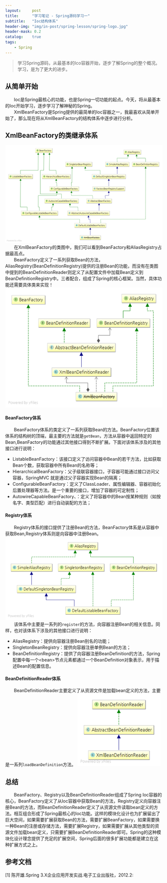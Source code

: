 ```yaml
---
layout:     post
title:      "学习笔记 - Spring源码学习一"
subtitle:   "Ioc结构体系"
header-img: "img/in-post/spring-lesson/spring-logo.jpg"
header-mask: 0.2
catalog:    true
tags:
    - Spring
---
```

> 学习Spring源码，从最基本的Ico容器开始，逐步了解Spring的整个概况。学习，是为了更大的进步。

## 从简单开始
&#8195;&#8195;Ioc是Spring最核心的功能，也是Spring一切功能的起点。今天，将从最基本的Ioc开始学习，逐步学习了解神秘的Spring。  
&#8195;&#8195;XmlBeanFactory是Spring提供的最简单的Ioc容器之一，我最喜欢从简单开始了，那么现在将从XmlBeanFactory的结构体系中逐步进行分析。

## XmlBeanFactory的类继承体系
![Spring XmlBeanFactory类图](/img/in-post/spring-lesson/ioc/class-XmlBeanFactory.png)
&#8195;&#8195;在XmlBeanFactory的类图中，我们可以看到BeanFactory和AliasRegistry占据最高点。  
&#8195;&#8195;BeanFactory定义了一系列获取Bean的方法，AliasRegistry(BeanDefinitionRegistry)提供的注册Bean的功能，而没有在类图中提到的BeanDefinitionReader则定义了从配置文件中加载Bean定义到BeanDefinitionRegistry中。三者配合，组成了Spring的核心框架。当然，具体功能还需要具体类来实现！
![Spring XmlBeanFactory类图](/img/in-post/spring-lesson/ioc/class-XmlBeanFactory-2.png)
#### BeanFactory体系
&#8195;&#8195;BeanFactory体系的类定义了一系列获取Bean的方法。BeanFactory位置该体系的结构树的顶端，最主要的方法就是`getBean`，方法从容器中返回特定的Bean,BeanFactory的功能通过其他接口得到不断扩展。下面对该体系涉及的其他接口进行说明：
- ListableBeanFactory：该接口定义了访问容器中Bean的若干方法，比如获取Bean个数，获取容器中所有Bean的名称等；
- HierarchicalBeanFactory：父子级联容器接口，子容器可能通过接口访问父容器，SpringMVC 就是通过父子容器实现Bean的隔离；
- ConfigurableBeanFactory：定义了ClassLoader、属性编辑器、容器初始化后置处理器等方法。是一个重要的接口，增加了容器的可定制性；
- AutowireCapableBeanFactory、：定义了将容器中的Bean按某种规则（如按名字、类型匹配）进行自动装配的方法；

#### Registry体系
&#8195;&#8195;Registry体系的接口提供了注册Bean的方法，BeanFactory体系是从容器中获取Bean,Registry体系则是向容器中注册Bean。
![Spring Registry体系类图](/img/in-post/spring-lesson/ioc/class-Registry.png)
&#8195;&#8195;该体系中主要是一系列的`register`的方法，向容器注册Bean的相关信息。同样，也对该体系下涉及的其他接口进行说明：
- AliasRegistry：提供向容器注册Bean别名的功能；
- SingletonBeanRegistry：提供向容器注册单例Bean的方法；
- BeanDefinitionRegistry：提供了向容器注册BeanDefinition的方法，Spring配置中每一个&lt;bean&gt;节点元素都通过一个BeanDefinition对象表示，用于描述Bean的配置信息。

#### BeanDefinitionReader体系
&#8195;&#8195;BeanDefinitionReader主要定义了从资源文件是加载bean定义的方法，主要是一系列`loadBeanDefinition`方法。
![Spring BeanDefinitionReader体系类图](/img/in-post/spring-lesson/ioc/class-BeanDefinitionReader.png)

## 总结
&#8195;&#8195;BeanFactory、Registry以及BeanDefinitionReader组成了Spring Ioc容器的核心，BeanFactory定义了从Ioc容器中获取Bean的方法，Registry定义向容器注册Bean的方法，而BeanDefinitionReader定义了从资源文件读取bean定义的方法。相互组合形成了Spring最核心的Ioc功能。这样的模块化设计也为扩展留出了巨大空间，如果需要扩展获取Bean的方法，需要扩展BeanFactory，如果需要换一种Bean的注册或存储方法，需要扩展Registry，如果需要扩展从其他类型的资源文件加载bean定义，只需要扩展BeanDefinitionReader即可。Spring的这种模块化设计理念提供了充足的扩展空间，Spring后面的很多扩展功能都是建立在这种扩展方式之上。  

## 参考文档
[1] 陈开雄.Spring 3.X企业应用开发实战.电子工业出版社，2012.2:
